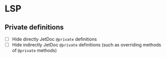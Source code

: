 # LSP

## Private definitions

* [ ] Hide directly JetDoc `@private` definitions
* [ ] Hide indirectly JetDoc `@private` definitions (such as overriding methods of `@private` methods)